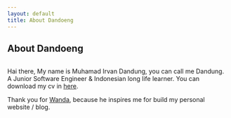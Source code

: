 ```yaml
---
layout: default
title: About Dandoeng
---
```


<div class="post">
	<h2 class="pageTitle">About Dandoeng</h2>
  <center>
	   <img src="{{ '/assets/img/my-photo.png' | prepend: site.baseurl }}" alt="">
  </center>
	<p class="intro">Hai there, My name is Muhamad Irvan Dandung, you can call me Dandung. A Junior Software Engineer & Indonesian long life learner. You can download my cv in  <a href="{{ '/assets/cv/my_cv.pdf' | prepend: site.baseurl }}">here</a>.</p>
	<p class="intro">Thank you for <a href="https://github.com/wlisrausr">Wanda</a>, because he inspires me for build my personal website / blog.</p>
</div>
